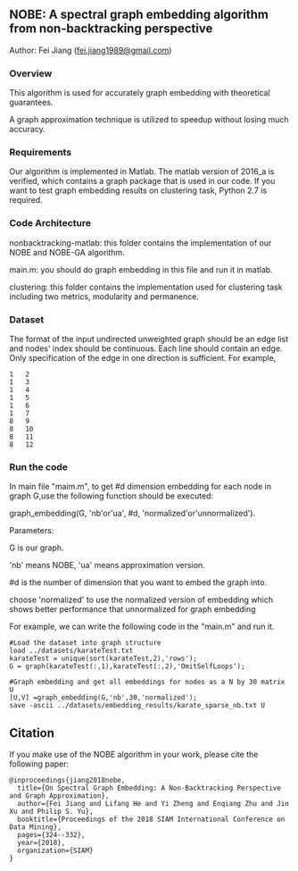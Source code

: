 ## NOBE: A spectral graph embedding algorithm from non-backtracking perspective
Author: Fei Jiang (fei.jiang1989@gmail.com)
### Overview
This algorithm is used for accurately graph embedding with theoretical guarantees.

A graph approximation technique is utilized to speedup without losing much accuracy.


### Requirements
Our algorithm is implemented in Matlab. The matlab version of 2016_a is verified, which contains a graph package that is used in our code. If you want to test graph embedding results on clustering task, Python 2.7 is required.

### Code Architecture
nonbacktracking-matlab: this folder contains the implementation of our NOBE and NOBE-GA algorithm.

  main.m: you should do graph embedding in this file and run it in matlab.
  
clustering: this folder contains the implementation used for clustering task including two metrics, modularity and permanence.

### Dataset
The format of the input undirected unweighted graph should be an edge list and nodes' index should be continuous. Each line should contain an edge. Only specification of the edge in one direction is sufficient. For example,
```
1	2
1	3
1	4
1	5
1	6
1	7
8	9
8	10
8	11
8	12
```
### Run the code
In main file "maim.m", to get #d dimension embedding for each node in graph G,use the following function should be executed: 

graph_embedding(G, 'nb'or'ua', #d, 'normalized'or'unnormalized').

Parameters:

G is our graph.

'nb' means NOBE, 'ua' means approximation version.

#d is the number of dimension that you want to embed the graph into.

choose 'normalized' to use the normalized version of embedding which shows better performance that unnormalized for graph embedding

For example, we can write the following code in the "main.m" and run it.
```
#Load the dataset into graph structure
load ../datasets/karateTest.txt    
karateTest = unique(sort(karateTest,2),'rows');
G = graph(karateTest(:,1),karateTest(:,2),'OmitSelfLoops');

#Graph embedding and get all embeddings for nodes as a N by 30 matrix U
[U,V] =graph_embedding(G,'nb',30,'normalized');
save -ascii ../datasets/embedding_results/karate_sparse_nb.txt U
```

## Citation
If you make use of the NOBE algorithm in your work, please cite the following paper:
```
@inproceedings{jiang2018nobe,
  title={On Spectral Graph Embedding: A Non-Backtracking Perspective and Graph Approximation},
  author={Fei Jiang and Lifang He and Yi Zheng and Enqiang Zhu and Jin Xu and Philip S. Yu},
  booktitle={Proceedings of the 2018 SIAM International Conference on Data Mining},
  pages={324--332},
  year={2018},
  organization={SIAM}
}
```

